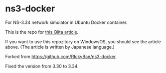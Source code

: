 # ns3-docker
For NS-3.34 network simulator in Ubuntu Docker container. 

This is the repo for [this Qiita article](https://qiita.com/takonasu/items/dc83809c228940122891). 

If you want to use this repozitory on WindowsOS, you should see the article above. (The article is written by Japanese language.)

Forked from https://github.com/RIckyBan/ns3-docker.

Fixed the version from 3.30 to 3.34.